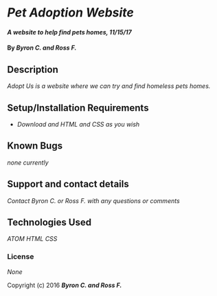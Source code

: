 # _Pet Adoption Website_

#### _A website to help find pets homes, 11/15/17_

#### By _**Byron C. and Ross F.**_

## Description

_Adopt Us is a website where we can try and find homeless pets homes._

## Setup/Installation Requirements

* _Download and HTML and CSS as you wish_


## Known Bugs

_none currently_

## Support and contact details

_Contact Byron C. or Ross F. with any questions or comments_

## Technologies Used

_ATOM_
_HTML_
_CSS_

### License

*None*

Copyright (c) 2016 **_Byron C. and Ross F._**
